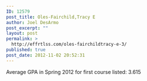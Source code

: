 ```yaml
---
ID: 12579
post_title: Oles-Fairchild,Tracy E
author: Joel DesArmo
post_excerpt: ""
layout: post
permalink: >
  http://effrtlss.com/oles-fairchildtracy-e-3/
published: true
post_date: 2012-11-02 20:52:31
---
```

<p>Average GPA in Spring 2012 for first course listed: 3.615</p>